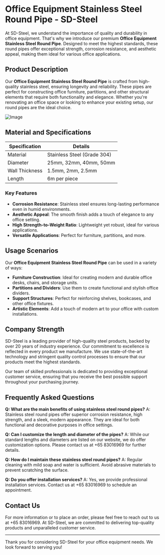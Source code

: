 # Office Equipment Stainless Steel Round Pipe - SD-Steel

At SD-Steel, we understand the importance of quality and durability in office equipment. That's why we introduce our premium **Office Equipment Stainless Steel Round Pipe**. Designed to meet the highest standards, these round pipes offer exceptional strength, corrosion resistance, and aesthetic appeal, making them ideal for various office applications.

## Product Description

Our **Office Equipment Stainless Steel Round Pipe** is crafted from high-quality stainless steel, ensuring longevity and reliability. These pipes are perfect for constructing office furniture, partitions, and other structural elements that require both functionality and elegance. Whether you're renovating an office space or looking to enhance your existing setup, our round pipes are the ideal choice.

![Image](https://github.com/user-attachments/assets/2567258e-e124-4816-932d-1809bd27ef0b)

## Material and Specifications

| Specification | Details |
|---------------|---------|
| Material      | Stainless Steel (Grade 304) |
| Diameter      | 25mm, 32mm, 40mm, 50mm |
| Wall Thickness | 1.5mm, 2mm, 2.5mm |
| Length        | 6m per piece |

### Key Features

- **Corrosion Resistance**: Stainless steel ensures long-lasting performance even in humid environments.
- **Aesthetic Appeal**: The smooth finish adds a touch of elegance to any office setting.
- **High Strength-to-Weight Ratio**: Lightweight yet robust, ideal for various applications.
- **Versatile Applications**: Perfect for furniture, partitions, and more.

## Usage Scenarios

Our **Office Equipment Stainless Steel Round Pipe** can be used in a variety of ways:

- **Furniture Construction**: Ideal for creating modern and durable office desks, chairs, and storage units.
- **Partitions and Dividers**: Use them to create functional and stylish office dividers.
- **Support Structures**: Perfect for reinforcing shelves, bookcases, and other office fixtures.
- **Artistic Elements**: Add a touch of modern art to your office with custom installations.

## Company Strength

SD-Steel is a leading provider of high-quality steel products, backed by over 20 years of industry experience. Our commitment to excellence is reflected in every product we manufacture. We use state-of-the-art technology and stringent quality control processes to ensure that our products meet the highest standards. 

Our team of skilled professionals is dedicated to providing exceptional customer service, ensuring that you receive the best possible support throughout your purchasing journey.

## Frequently Asked Questions

**Q: What are the main benefits of using stainless steel round pipes?**
A: Stainless steel round pipes offer superior corrosion resistance, high strength, and a sleek, modern appearance. They are ideal for both functional and decorative purposes in office settings.

**Q: Can I customize the length and diameter of the pipes?**
A: While our standard lengths and diameters are listed on our website, we do offer customization options. Please contact us at +65 83016969 for further details.

**Q: How do I maintain these stainless steel round pipes?**
A: Regular cleaning with mild soap and water is sufficient. Avoid abrasive materials to prevent scratching the surface.

**Q: Do you offer installation services?**
A: Yes, we provide professional installation services. Contact us at +65 83016969 to schedule an appointment.

## Contact Us

For more information or to place an order, please feel free to reach out to us at +65 83016969. At SD-Steel, we are committed to delivering top-quality products and unparalleled customer service.

---

Thank you for considering SD-Steel for your office equipment needs. We look forward to serving you!